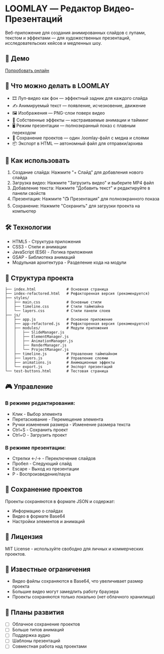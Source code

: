 # LOOMLAY — Редактор Видео-Презентаций

Веб-приложение для создания анимированных слайдов с лупами, текстом и эффектами — для художественных презентаций, исследовательских кейсов и медленных шоу.


## 🚀 Демо

[Попробовать онлайн](https://olyyarm.github.io/loomlay-app/)

## 🧩 Что можно делать в LOOMLAY

- 🎞 Луп-видео как фон — эффектный задник для каждого слайда
- ✍️ Анимируемый текст — появление, исчезновение, движение
- 🖼 Изображения — PNG-слои поверх видео
- 🧪 Собственные эффекты — настраиваемые анимации и тайминг
- 🖥 Режим презентации — полноэкранный показ с плавным переходом
- 💾 Сохранение проектов — один .loomlay-файл с медиа и слоями
- 📦 Экспорт в HTML — автономный файл для отправки/архива


## 🎯 Как использовать

1. Создание слайда: Нажмите "+ Слайд" для добавления нового слайда
2. Загрузка видео: Нажмите "Загрузить видео" и выберите MP4 файл
3. Добавление текста: Нажмите "Добавить текст" и редактируйте в панели свойств
4. Презентация: Нажмите "📺 Презентация" для полноэкранного показа
5. Сохранение: Нажмите "Сохранить" для загрузки проекта на компьютер

## 🛠️ Технологии

- HTML5 - Структура приложения
- CSS3 - Стили и анимации
- JavaScript (ES6) - Логика приложения
- GSAP - Библиотека анимаций
- Модульная архитектура - Разделение кода на модули

## 📁 Структура проекта

```
├── index.html              # Основная страница
├── index-refactored.html   # Рефакторенная версия (рекомендуется)
├── styles/
│   ├── main.css            # Основные стили
│   ├── timeline.css        # Стили таймлайна
│   └── layers.css          # Стили панели слоев
├── js/
│   ├── app.js              # Основное приложение
│   ├── app-refactored.js   # Рефакторенная версия (рекомендуется)
│   ├── modules/            # Модули приложения
│   │   ├── SlideManager.js
│   │   ├── ElementManager.js
│   │   ├── AnimationManager.js
│   │   ├── RenderManager.js
│   │   └── ProjectManager.js
│   ├── timeline.js         # Управление таймлайном
│   ├── layers.js           # Управление слоями
│   ├── animations.js       # Анимационные эффекты
│   └── export.js           # Экспорт презентаций
└── test-buttons.html       # Тестовая страница
```

## 🎮 Управление

### В режиме редактирования:
- Клик - Выбор элемента
- Перетаскивание - Перемещение элемента
- Ручки изменения размера - Изменение размера текста
- Ctrl+S - Сохранить проект
- Ctrl+O - Загрузить проект

### В режиме презентации:
- Стрелки ←/→ - Переключение слайдов
- Пробел - Следующий слайд
- Escape - Выход из презентации
- P - Воспроизведение/пауза

## 💾 Сохранение проектов

Проекты сохраняются в формате JSON и содержат:
- Информацию о слайдах
- Видео в формате Base64
- Настройки элементов и анимаций

## 📄 Лицензия

MIT License - используйте свободно для личных и коммерческих проектов.

## 🐛 Известные ограничения

- Видео файлы сохраняются в Base64, что увеличивает размер проекта
- Большие видео могут замедлить работу браузера
- Проекты сохраняются только локально (нет облачного хранилища)

## 🔮 Планы развития

- [ ] Облачное сохранение проектов
- [ ] Больше типов анимаций
- [ ] Поддержка аудио
- [ ] Шаблоны презентаций
- [ ] Совместная работа над проектами